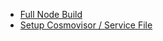 - [Full Node Build](<Full Node Build 90fc2146.md>)
- [Setup Cosmovisor / Service File](<Setup Cosmovisor _ Service File e0c31a03.md>)
